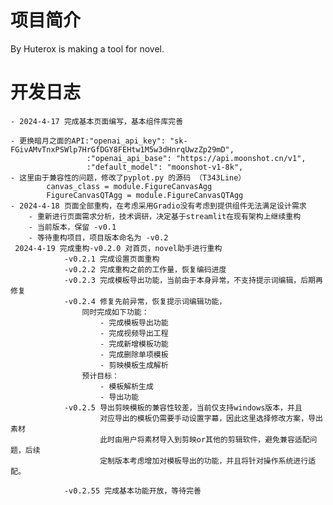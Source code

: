 # 项目简介
 By Huterox is making a tool for novel.
 
# 开发日志

    - 2024-4-17 完成基本页面编写，基本组件库完善

    - 更换暗月之面的API:"openai_api_key": "sk-FGivAMvTnxPSWlp7HrGfDGY8FEHtw1M5w3dHnrqUwzZp29mD",
                     :"openai_api_base": "https://api.moonshot.cn/v1",
                     :"default_model": "moonshot-v1-8k",
    - 这里由于兼容性的问题，修改了pyplot.py 的源码 （T343Line）
            canvas_class = module.FigureCanvasAgg
            FigureCanvasQTAgg = module.FigureCanvasQTAgg
    - 2024-4-18 页面全部重构，在考虑采用Gradio没有考虑到提供组件无法满足设计需求
        - 重新进行页面需求分析，技术调研，决定基于streamlit在现有架构上继续重构
        - 当前版本，保留 -v0.1
        - 等待重构项目，项目版本命名为 -v0.2
     2024-4-19 完成重构-v0.2.0 对首页，novel助手进行重构
                -v0.2.1 完成设置页面重构
                -v0.2.2 完成重构之前的工作量，恢复编码进度
                -v0.2.3 完成模板导出功能，当前由于本身异常，不支持提示词编辑，后期再修复
                -v0.2.4 修复先前异常，恢复提示词编辑功能，
                    同时完成如下功能：
                        - 完成模板导出功能
                        - 完成视频导出工程
                        - 完成新增模板功能
                        - 完成删除单项模板
                        - 剪映模板生成解析
                    预计目标：
                        - 模板解析生成
                        - 导出功能
                -v0.2.5 导出剪映模板的兼容性较差，当前仅支持windows版本，并且
                        对应导出的模板仍需要手动设置字幕，因此这里选择修改方案，导出素材
                        此时由用户将素材导入到剪映or其他的剪辑软件，避免兼容适配问题，后续
                        定制版本考虑增加对模板导出的功能，并且将针对操作系统进行适配。
                
                -v0.2.55 完成基本功能开放，等待完善


